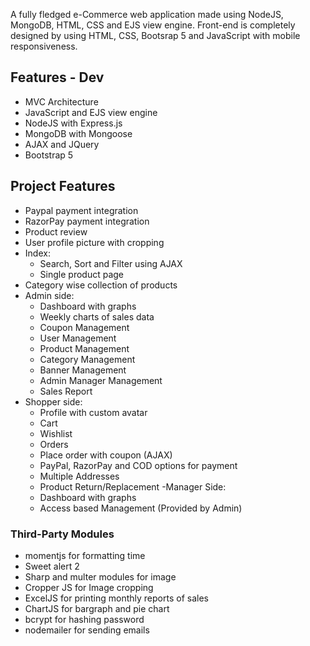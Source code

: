 ﻿

A fully fledged e-Commerce web application made using NodeJS, MongoDB, HTML, CSS and EJS view engine. 
Front-end is completely designed by using HTML, CSS, Bootsrap 5 and JavaScript with mobile responsiveness.



## Features - Dev

- MVC Architecture
- JavaScript and EJS view engine
- NodeJS with Express.js
- MongoDB with Mongoose
- AJAX and JQuery
- Bootstrap 5

## Project Features
- Paypal payment integration
- RazorPay payment integration
- Product review
- User profile picture with cropping
- Index:
  - Search, Sort and Filter using AJAX
  - Single product page
 - Category wise collection of products
- Admin side:
  - Dashboard with graphs
  - Weekly charts of sales data
  - Coupon Management
  - User Management
  - Product Management
  - Category Management
  - Banner Management
  - Admin Manager Management
  - Sales Report
- Shopper side:
  - Profile with custom avatar
  - Cart 
  - Wishlist
  - Orders
  - Place order with coupon (AJAX)
  - PayPal, RazorPay and COD options for payment
  - Multiple Addresses
  - Product Return/Replacement 
-Manager Side: 
  - Dashboard with graphs
  - Access based Management (Provided by Admin)

### Third-Party Modules
- momentjs for formatting time
- Sweet alert 2
- Sharp and multer modules for image
- Cropper JS for Image cropping
- ExcelJS for printing monthly reports of sales
- ChartJS for bargraph and pie chart
- bcrypt for hashing password
- nodemailer for sending emails
